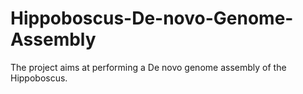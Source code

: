 # Hippoboscus-De-novo-Genome-Assembly
The project aims at performing a De novo genome assembly of the Hippoboscus.

